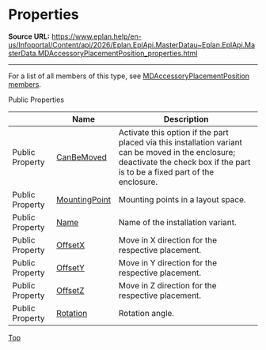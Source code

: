 # Properties

**Source URL:** https://www.eplan.help/en-us/Infoportal/Content/api/2026/Eplan.EplApi.MasterDatau~Eplan.EplApi.MasterData.MDAccessoryPlacementPosition_properties.html

---

For a list of all members of this type, see [MDAccessoryPlacementPosition members](Eplan.EplApi.MasterDatau~Eplan.EplApi.MasterData.MDAccessoryPlacementPosition_members.html).

Public Properties

|  | Name | Description |
| --- | --- | --- |
| Public Property | [CanBeMoved](Eplan.EplApi.MasterDatau~Eplan.EplApi.MasterData.MDAccessoryPlacementPosition~CanBeMoved.html) | Activate this option if the part placed via this installation variant can be moved in the enclosure; deactivate the check box if the part is to be a fixed part of the enclosure. |
| Public Property | [MountingPoint](Eplan.EplApi.MasterDatau~Eplan.EplApi.MasterData.MDAccessoryPlacementPosition~MountingPoint.html) | Mounting points in a layout space. |
| Public Property | [Name](Eplan.EplApi.MasterDatau~Eplan.EplApi.MasterData.MDAccessoryPlacementPosition~Name.html) | Name of the installation variant. |
| Public Property | [OffsetX](Eplan.EplApi.MasterDatau~Eplan.EplApi.MasterData.MDAccessoryPlacementPosition~OffsetX.html) | Move in X direction for the respective placement. |
| Public Property | [OffsetY](Eplan.EplApi.MasterDatau~Eplan.EplApi.MasterData.MDAccessoryPlacementPosition~OffsetY.html) | Move in Y direction for the respective placement. |
| Public Property | [OffsetZ](Eplan.EplApi.MasterDatau~Eplan.EplApi.MasterData.MDAccessoryPlacementPosition~OffsetZ.html) | Move in Z direction for the respective placement. |
| Public Property | [Rotation](Eplan.EplApi.MasterDatau~Eplan.EplApi.MasterData.MDAccessoryPlacementPosition~Rotation.html) | Rotation angle. |

[Top](#top)

